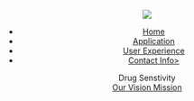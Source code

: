 <html>
<head>
        <title> SHINY 2022 </title>
        <link rel='stylesheet' href='style.css' type='text/css'>
</head>
<link rel="stylesheet" type="text/css" href="style.css" />
<body>
     <header> 
​
     <div class='main' >
         <div class ='logo'>
             <img src='https://i.pinimg.com/474x/9c/eb/bd/9cebbd412ac9867c82844970fe019af9--logo-inspiration-ribbons.jpg](https://cdn.animaapp.com/projects/62dee552131b88900d856df6/releases/62dee6375150f1813bf7831c/img/dna-bro@1x.png'>
         </div>
      <ul>
               <li class='active'> <a href='#'>Home</a></li> 
               <li class='active'> <a href='#'>Application</a></li> 
               <li class='active'> <a href='#'>User Experience</a></li> 
                <li class='active'> <a href='#'>Contact Info></a></li> 
      </ul>
     </div>
     <div class='title'>
        <hl> Drug Senstivity </h1>
     </div>
     <div class='button'>
        <a href='#' class='btn'>Our Vision </a>
        <a href="'#" class='btn'>Mission</a>
     </div>
</header>
</body>
</html>
